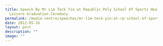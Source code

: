 ```yaml
---
title: Speech By Mr Lim Teck Yin at Republic Poly School Of Sports Health And
  Leisure Graduation Ceremony
permalink: /media-centre/speeches/mr-lim-teck-yin-at-rp-school-of-sports-health-and-leisure-graduation-ceremony/
date: 2012-05-16
layout: post
description: ""
image: ""
---
```

